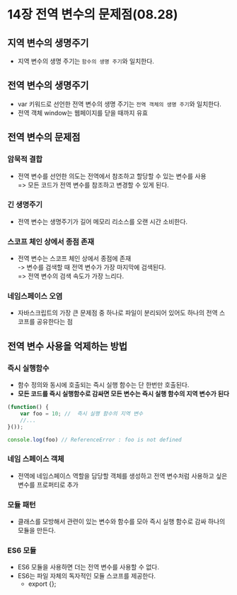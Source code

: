 # 14장 전역 변수의 문제점(08.28)


## 지역 변수의 생명주기
- 지역 변수의 생명 주기는 `함수의 생명 주기`와 일치한다.

## 전역 변수의 생명주기
- var 키워드로 선언한 전역 변수의 생명 주기는 `전역 객체의 생명 주기`와 일치한다.
- 전역 객체 window는 웹페이지를 닫을 때까지 유효

## 전역 변수의 문제점
### 암묵적 결합
- 전역 변수를 선언한 의도는 전역에서 참조하고 할당할 수 있는 변수를 사용<br/>
=> 모든 코드가 전역 변수를 참조하고 변경할 수 있게 된다. 

### 긴 생명주기
- 전역 변수는 생명주기가 길어 메모리 리소스를 오랜 시간 소비한다.

### 스코프 체인 상에서 종점 존재
- 전역 변수는 스코프 체인 상에서 종점에 존재<br>
-> 변수를 검색할 때 전역 변수가 가장 마지막에 검색된다.<br>
=> 전역 변수의 검색 속도가 가장 느리다.

### 네임스페이스 오염
- 자바스크립트의 가장 큰 문제점 중 하나로 파일이 분리되어 있어도 하나의 전역 스코프를 공유한다는 점 

## 전역 변수 사용을 억제하는 방법
### 즉시 실행함수
- 함수 정의와 동시에 호출되는 즉시 실행 함수는 단 한번만 호출된다. 
- **모든 코드를 즉시 실행함수로 감싸면 모든 변수는 즉시 실행 함수의 지역 변수가 된다**

```javascript
(function() {
    var foo = 10; //  즉시 실행 함수의 지역 변수 
    //...
}());

console.log(foo) // ReferenceError : foo is not defined
```

### 네임 스페이스 객체
- 전역에 네임스페이스 역할을 담당할 객체를 생성하고 전역 변수처럼 사용하고 싶은 변수를 프로퍼티로 추가

### 모듈 패턴
- 클래스를 모방해서 관련이 있는 변수와 함수를 모아 즉시 실행 함수로 감싸 하나의 모듈을 만든다.

### ES6 모듈 
- ES6 모듈을 사용하면 더는 전역 변수를 사용할 수 없다.
- ES6는 파일 자체의 독자적인 모듈 스코프를 제공한다.
    - export {};